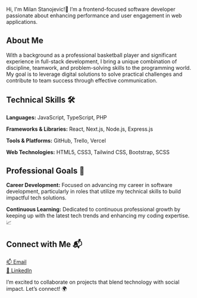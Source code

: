 Hi, I'm Milan Stanojevic!👋
I’m a frontend-focused software developer passionate about enhancing performance and user engagement in web applications.

## About Me
With a background as a professional basketball player and significant experience in full-stack development, I bring a unique combination of discipline, teamwork, and problem-solving skills to the programming world. 
My goal is to leverage digital solutions to solve practical challenges and contribute to team success through effective communication.

## Technical Skills 🛠️
**Languages:** JavaScript, TypeScript, PHP

**Frameworks & Libraries:** React, Next.js, Node.js, Express.js

**Tools & Platforms:** GitHub, Trello, Vercel

**Web Technologies:** HTML5, CSS3, Tailwind CSS, Bootstrap, SCSS

## Professional Goals 🚀
**Career Development:** Focused on advancing my career in software development, particularly in roles that utilize my technical skills to build impactful tech solutions.

**Continuous Learning:** Dedicated to continuous professional growth by keeping up with the latest tech trends and enhancing my coding expertise. 📈

## Connect with Me 📬 
[📫 Email](mailto:stanojevicmilan17@yahoo.com)  
[🔗 LinkedIn](https://www.linkedin.com/in/milan-stanojevic-b728461a6)  

I’m excited to collaborate on projects that blend technology with social impact. Let’s connect! 🌍
